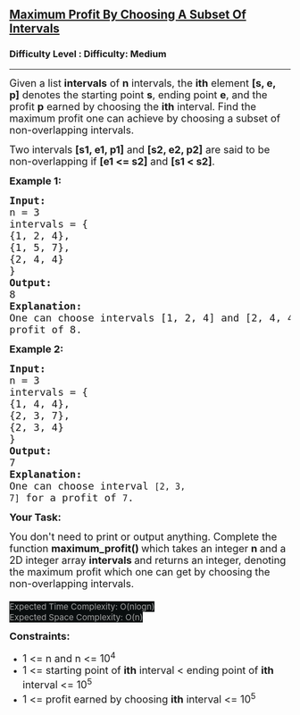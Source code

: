 <h2><a href="https://www.geeksforgeeks.org/problems/maximum-profit-by-choosing-a-subset-of-intervals--170645/1?page=6&difficulty=Medium&status=unsolved&sortBy=submissions">Maximum Profit By Choosing A Subset Of Intervals</a></h2><h3>Difficulty Level : Difficulty: Medium</h3><hr><div class="problems_problem_content__Xm_eO"><p><span style="font-size: 18px;">Given a list&nbsp;<strong>intervals</strong>&nbsp;of&nbsp;<strong>n</strong>&nbsp;intervals, the&nbsp;<strong>ith</strong>&nbsp;element&nbsp;<strong>[s, e, p]</strong>&nbsp;denotes the starting point&nbsp;<strong>s</strong>, ending point&nbsp;<strong>e</strong>, and the profit&nbsp;<strong>p</strong>&nbsp;earned by choosing the&nbsp;<strong>ith</strong>&nbsp;interval. Find the maximum profit one can achieve by choosing a subset of non-overlapping intervals.</span></p>
<p><span style="font-size: 18px;">Two intervals&nbsp;<strong>[s1, e1, p1]</strong>&nbsp;and&nbsp;<strong>[s2, e2, p2]</strong>&nbsp;are said to be non-overlapping if&nbsp;<strong>[e1 &lt;= s2]</strong>&nbsp;and&nbsp;<strong>[s1 &lt; s2]</strong>.</span></p>
<p><strong><span style="font-size: 18px;">Example 1:</span></strong></p>
<pre><span style="font-size: 18px;"><strong>Input:</strong></span>
<span style="font-size: 18px;">n = 3</span>
<span style="font-size: 18px;">intervals = {</span>
<span style="font-size: 18px;">{1, 2, 4},</span>
<span style="font-size: 18px;">{1, 5, 7},</span>
<span style="font-size: 18px;">{2, 4, 4}</span>
<span style="font-size: 18px;">}</span>
<span style="font-size: 18px;"><strong>Output:</strong></span>
<span style="font-size: 18px;">8</span>
<span style="font-size: 18px;"><strong>Explanation:</strong></span>
<span style="font-size: 18px;">One can choose intervals [1, 2, 4] and [2, 4, 4] for a 
profit of 8.</span></pre>
<p><strong><span style="font-size: 18px;">Example 2:</span></strong></p>
<pre><span style="font-size: 18px;"><strong>Input:</strong></span>
<span style="font-size: 18px;">n = 3</span>
<span style="font-size: 18px;">intervals = {</span>
<span style="font-size: 18px;">{1, 4, 4},</span>
<span style="font-size: 18px;">{2, 3, 7},</span>
<span style="font-size: 18px;">{2, 3, 4}</span>
<span style="font-size: 18px;">}</span>
<span style="font-size: 18px;"><strong>Output:</strong></span>
<span style="font-size: 18px;">7
<strong>Explanation:
</strong>One can choose interval&nbsp;<code>[2, 3, 7]</code>&nbsp;for a profit of&nbsp;<code>7</code>.</span></pre>
<p><strong><span style="font-size: 18px;">Your Task:</span></strong></p>
<p><span style="font-size: 18px;"><span style="font-size: 18px;">You don't need to print or output anything. Complete the function </span><strong style="font-size: 18px;">maximum_profit()&nbsp;</strong><span style="font-size: 18px;">which takes an integer </span><strong style="font-size: 18px;">n&nbsp;</strong><span style="font-size: 18px;">and a 2D integer array </span><strong style="font-size: 18px;">intervals&nbsp;</strong><span style="font-size: 18px;">and returns an integer, denoting the maximum profit which one can get by choosing the non-overlapping intervals.</span><br><br><span style="color: #a5a5a5;"><span style="font-size: 15px; background-color: #0a0e0f;">Expected Time Complexity: O(nlogn)<br>Expected Space Complexity: O(n)</span></span></span></p>
<p><strong><span style="font-size: 18px;">Constraints:</span></strong></p>
<ul>
<li><span style="font-size: 18px;">1 &lt;= n and n &lt;= 10<sup>4</sup></span></li>
<li><span style="font-size: 18px;">1 &lt;= starting point of <strong>ith</strong> interval &lt;&nbsp;ending point of <strong>ith</strong> interval &lt;= 10<sup>5</sup></span></li>
<li><span style="font-size: 18px;">1 &lt;= profit earned by choosing <strong>ith</strong> interval &lt;= 10<sup>5</sup></span></li>
</ul></div>